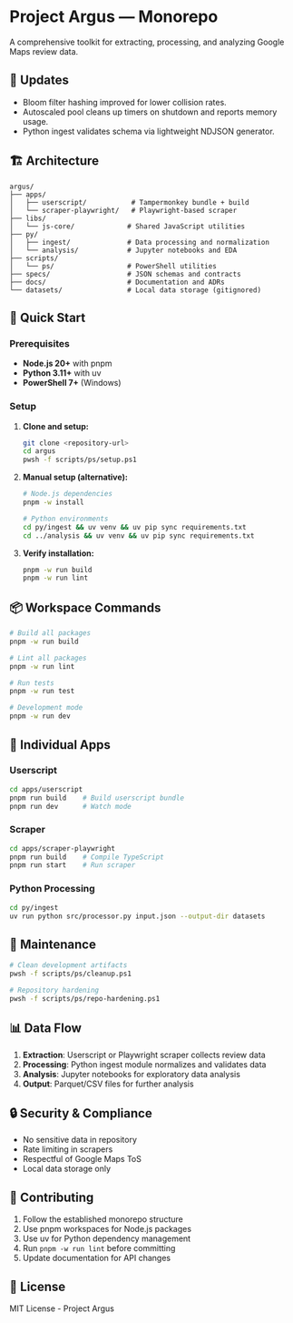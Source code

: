 # Project Argus — Monorepo

A comprehensive toolkit for extracting, processing, and analyzing Google Maps review data.

## 🔄 Updates

- Bloom filter hashing improved for lower collision rates.
- Autoscaled pool cleans up timers on shutdown and reports memory usage.
- Python ingest validates schema via lightweight NDJSON generator.

## 🏗️ Architecture

```text
argus/
├── apps/
│   ├── userscript/           # Tampermonkey bundle + build
│   └── scraper-playwright/   # Playwright-based scraper
├── libs/
│   └── js-core/             # Shared JavaScript utilities
├── py/
│   ├── ingest/              # Data processing and normalization
│   └── analysis/            # Jupyter notebooks and EDA
├── scripts/
│   └── ps/                  # PowerShell utilities
├── specs/                   # JSON schemas and contracts
├── docs/                    # Documentation and ADRs
└── datasets/                # Local data storage (gitignored)
```

## 🚀 Quick Start

### Prerequisites

- **Node.js 20+** with pnpm
- **Python 3.11+** with uv
- **PowerShell 7+** (Windows)

### Setup

1. **Clone and setup:**

   ```bash
   git clone <repository-url>
   cd argus
   pwsh -f scripts/ps/setup.ps1
   ```

2. **Manual setup (alternative):**

   ```bash
   # Node.js dependencies
   pnpm -w install
   
   # Python environments
   cd py/ingest && uv venv && uv pip sync requirements.txt
   cd ../analysis && uv venv && uv pip sync requirements.txt
   ```

3. **Verify installation:**

   ```bash
   pnpm -w run build
   pnpm -w run lint
   ```

## 📦 Workspace Commands

```bash
# Build all packages
pnpm -w run build

# Lint all packages
pnpm -w run lint

# Run tests
pnpm -w run test

# Development mode
pnpm -w run dev
```

## 🔧 Individual Apps

### Userscript

```bash
cd apps/userscript
pnpm run build    # Build userscript bundle
pnpm run dev      # Watch mode
```

### Scraper

```bash
cd apps/scraper-playwright
pnpm run build    # Compile TypeScript
pnpm run start    # Run scraper
```

### Python Processing

```bash
cd py/ingest
uv run python src/processor.py input.json --output-dir datasets
```

## 🧹 Maintenance

```bash
# Clean development artifacts
pwsh -f scripts/ps/cleanup.ps1

# Repository hardening
pwsh -f scripts/ps/repo-hardening.ps1
```

## 📊 Data Flow

1. **Extraction**: Userscript or Playwright scraper collects review data
2. **Processing**: Python ingest module normalizes and validates data
3. **Analysis**: Jupyter notebooks for exploratory data analysis
4. **Output**: Parquet/CSV files for further analysis

## 🔒 Security & Compliance

- No sensitive data in repository
- Rate limiting in scrapers
- Respectful of Google Maps ToS
- Local data storage only

## 🤝 Contributing

1. Follow the established monorepo structure
2. Use pnpm workspaces for Node.js packages
3. Use uv for Python dependency management
4. Run `pnpm -w run lint` before committing
5. Update documentation for API changes

## 📝 License

MIT License - Project Argus
